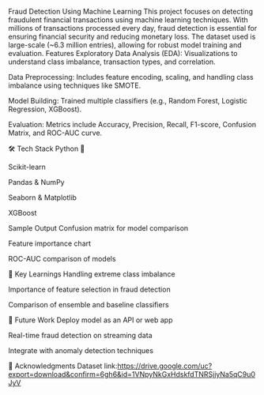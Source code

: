  Fraud Detection Using Machine Learning
This project focuses on detecting fraudulent financial transactions using machine learning techniques. With millions of transactions processed every day, fraud detection is essential for ensuring financial security and reducing monetary loss. The dataset used is large-scale (~6.3 million entries), allowing for robust model training and evaluation.
Features
Exploratory Data Analysis (EDA): Visualizations to understand class imbalance, transaction types, and correlation.

Data Preprocessing: Includes feature encoding, scaling, and handling class imbalance using techniques like SMOTE.

Model Building: Trained multiple classifiers (e.g., Random Forest, Logistic Regression, XGBoost).

Evaluation: Metrics include Accuracy, Precision, Recall, F1-score, Confusion Matrix, and ROC-AUC curve.

🛠️ Tech Stack
Python 🐍

Scikit-learn

Pandas & NumPy

Seaborn & Matplotlib

XGBoost

Sample Output
Confusion matrix for model comparison

Feature importance chart

ROC-AUC comparison of models

🧠 Key Learnings
Handling extreme class imbalance

Importance of feature selection in fraud detection

Comparison of ensemble and baseline classifiers

📎 Future Work
Deploy model as an API or web app

Real-time fraud detection on streaming data

Integrate with anomaly detection techniques

📌 Acknowledgments
Dataset link:https://drive.google.com/uc?export=download&confirm=6gh6&id=1VNpyNkGxHdskfdTNRSjjyNa5qC9u0JyV
